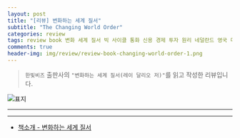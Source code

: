 ```yaml
---  
layout: post  
title: "[리뷰] 변화하는 세계 질서"  
subtitle: "The Changing World Order"  
categories: review  
tags: review book 변화 세계 질서 빅 사이클 통화 신용 경제 투자 원리 네덜란드 영국 미국 중국 관계 미래 전망 미래    
comments: true  
header-img: img/review/review-book-changing-world-order-1.png
---  
```

  
> `한빛비즈` 출판사의 `"변화하는 세계 질서(레이 달리오 저)"`를 읽고 작성한 리뷰입니다.  

![표지](https://theorydb.github.io/assets/img/review/review-book-changing-world-order-1.png)  

---


> 

---

* [책소개 - 변화하는 세계 질서](http://www.yes24.com/Product/Goods/109364492)
